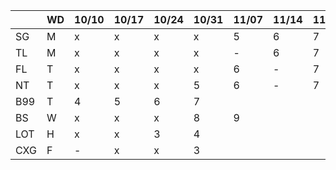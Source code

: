 
|     | WD |10/10|10/17|10/24|10/31|11/07|11/14|11/21|11/28|12/05|12/12|12/19|12/26|...|
|-----|----|-----|-----|-----|-----|-----|-----|-----|-----|-----|-----|-----|-----|---|
| SG  | M  | x   | x   | x   | x   | 5   | 6   | 7   | 8   |  |  |  |  |  | 
| TL  | M  | x   | x   | x   | x   | -   | 6   | 7   | -   |  |  |  |  |  | 
| FL  | T  | x   | x   | x   | x   | 6   | -   | 7   | 8   |  |  |  |  |  | 
| NT  | T  | x   | x   | x   | 5   | 6   | -   | 7   | 8   |  |  |  |  |  | 
| B99 | T  | 4   | 5   | 6   | 7   |     |     |     |     |  |  |  |  |  | 
| BS  | W  | x   | x   | x   | 8   | 9   |     |     |     |  |  |  |  |  | 
| LOT | H  | x   | x   | 3   | 4   |     |     |     | 7   |  |  |  |  |  | 
| CXG | F  | -   | x   | x   | 3   |     |     |     |     |  |  |  |  |  | 

